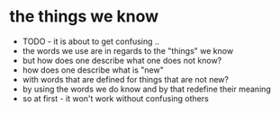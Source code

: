
<!-- ======================================================================= -->
# the things we know

- TODO - it is about to get confusing ..
- the words we use are in regards to the "things" we know
- but how does one describe what one does not know?
- how does one describe what is "new"
- with words that are defined for things that are not new?
- by using the words we do know and by that redefine their meaning
- so at first - it won't work without confusing others
